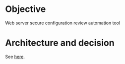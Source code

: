 # Objective

Web server secure configuration review automation tool

# Architecture and decision

See [here](Architecture.md).
